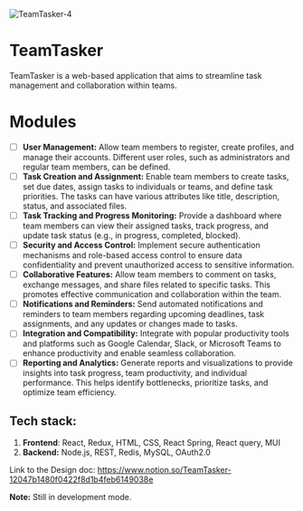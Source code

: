 ![TeamTasker-4](https://github.com/lbihani9/TeamTasker/assets/49104508/bfbec681-3126-4a45-8ed8-036fee71cb36)
# TeamTasker
TeamTasker is a web-based application that aims to streamline task management and collaboration within teams.

# Modules
- [ ]  **User Management:** Allow team members to register, create profiles, and manage their accounts. Different user roles, such as administrators and regular team members, can be defined.
- [ ]  **Task Creation and Assignment:** Enable team members to create tasks, set due dates, assign tasks to individuals or teams, and define task priorities. The tasks can have various attributes like title, description, status, and associated files.
- [ ]  **Task Tracking and Progress Monitoring:** Provide a dashboard where team members can view their assigned tasks, track progress, and update task status (e.g., in progress, completed, blocked).
- [ ]  **Security and Access Control:** Implement secure authentication mechanisms and role-based access control to ensure data confidentiality and prevent unauthorized access to sensitive information.
- [ ]  **Collaborative Features:** Allow team members to comment on tasks, exchange messages, and share files related to specific tasks. This promotes effective communication and collaboration within the team.
- [ ]  **Notifications and Reminders:** Send automated notifications and reminders to team members regarding upcoming deadlines, task assignments, and any updates or changes made to tasks.
- [ ]  **Integration and Compatibility:** Integrate with popular productivity tools and platforms such as Google Calendar, Slack, or Microsoft Teams to enhance productivity and enable seamless collaboration.
- [ ]  **Reporting and Analytics:** Generate reports and visualizations to provide insights into task progress, team productivity, and individual performance. This helps identify bottlenecks, prioritize tasks, and optimize team efficiency.

## **Tech stack:**
1. **Frontend**: React, Redux, HTML, CSS, React Spring, React query, MUI
2. **Backend:** Node.js, REST, Redis, MySQL, OAuth2.0

Link to the Design doc: https://www.notion.so/TeamTasker-12047b1480f0422f8d1b4feb6149038e

**Note:** Still in development mode.

